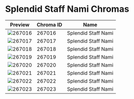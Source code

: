 # Splendid Staff Nami Chromas



| Preview | Chroma ID | Name |
|---------|-----------|------|
| ![267016](https://raw.communitydragon.org/latest/plugins/rcp-be-lol-game-data/global/default/v1/champion-chroma-images/267/267016.png) | 267016 | Splendid Staff Nami |
| ![267017](https://raw.communitydragon.org/latest/plugins/rcp-be-lol-game-data/global/default/v1/champion-chroma-images/267/267017.png) | 267017 | Splendid Staff Nami |
| ![267018](https://raw.communitydragon.org/latest/plugins/rcp-be-lol-game-data/global/default/v1/champion-chroma-images/267/267018.png) | 267018 | Splendid Staff Nami |
| ![267019](https://raw.communitydragon.org/latest/plugins/rcp-be-lol-game-data/global/default/v1/champion-chroma-images/267/267019.png) | 267019 | Splendid Staff Nami |
| ![267020](https://raw.communitydragon.org/latest/plugins/rcp-be-lol-game-data/global/default/v1/champion-chroma-images/267/267020.png) | 267020 | Splendid Staff Nami |
| ![267021](https://raw.communitydragon.org/latest/plugins/rcp-be-lol-game-data/global/default/v1/champion-chroma-images/267/267021.png) | 267021 | Splendid Staff Nami |
| ![267022](https://raw.communitydragon.org/latest/plugins/rcp-be-lol-game-data/global/default/v1/champion-chroma-images/267/267022.png) | 267022 | Splendid Staff Nami |
| ![267023](https://raw.communitydragon.org/latest/plugins/rcp-be-lol-game-data/global/default/v1/champion-chroma-images/267/267023.png) | 267023 | Splendid Staff Nami |
